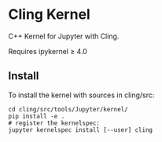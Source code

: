 # Cling Kernel

C++ Kernel for Jupyter with Cling.

Requires ipykernel ≥ 4.0

## Install

To install the kernel with sources in cling/src:

    cd cling/src/tools/Jupyter/kernel/
    pip install -e .
    # register the kernelspec:
    jupyter kernelspec install [--user] cling
